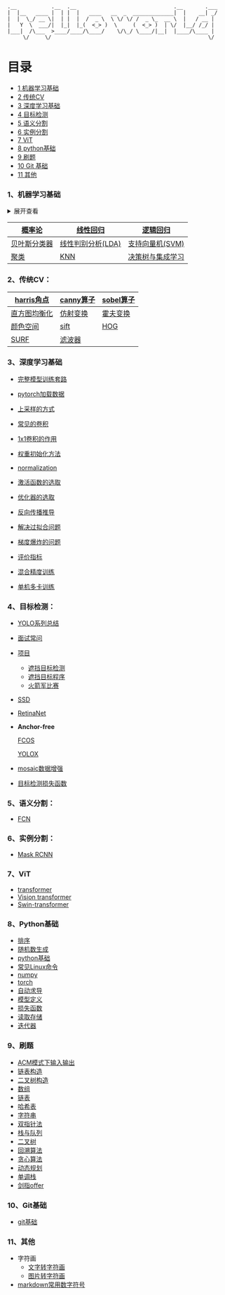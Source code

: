 ```
.__           .__  .__                               .__       .___
|  |__   ____ |  | |  |   ____   __  _  _____________|  |    __| _/
|  |  \_/ __ \|  | |  |  /  _ \  \ \/ \/ /  _ \_  __ \  |   / __ |
|   Y  \  ___/|  |_|  |_(  <_> )  \     (  <_> )  | \/  |__/ /_/ |
|___|  /\___  >____/____/\____/    \/\_/ \____/|__|  |____/\____ |
     \/     \/                                                  \/
```

# 目录

<!-- MarkdownTOC depth=9 -->

- [1 机器学习基础](#Machinelearning)
- [2 传统CV](#CV)
- [3 深度学习基础](#Deeplearning)
- [4 目标检测](#Objectdetection)
- [5 语义分割](#Semanticsegmentation)
- [6 实例分割](#Instancesegmentation)
- [7 ViT](#vit)
- [8 python基础](#python)
- [9 刷题](#leetcode)
- [10 Git 基础](#Git)
- [11 其他](#other)



<a name="Machinelearning"></a>

### 1、机器学习基础

<details>
<summary>展开查看</summary>
<pre><code>
* [概率论](./机器学习基础/概率论.md)
* [线性回归](./机器学习基础/线性回归.md)
* [逻辑回归](./机器学习基础/逻辑回归.md)
* [贝叶斯分类器](./机器学习基础/贝叶斯分类器.md)
* [线性判别分析(LDA)](./机器学习基础/lda.md)
* [支持向量机(SVM)](./机器学习基础/svm.md)
* [聚类](./机器学习基础/聚类.md)
* [KNN](./机器学习基础/knn.md)
* [决策树](./机器学习基础/决策树.md)
</code></pre>
</details>





| [概率论](./机器学习基础/概率论.md)             | [线性回归](./机器学习基础/线性回归.md)     | [逻辑回归](./机器学习基础/逻辑回归.md)       |
| ---------------------------------------------- | ------------------------------------------ | -------------------------------------------- |
| [贝叶斯分类器](./机器学习基础/贝叶斯分类器.md) | [线性判别分析(LDA)](./机器学习基础/lda.md) | [支持向量机(SVM)](./机器学习基础/svm.md)     |
| [聚类](./机器学习基础/聚类.md)                 | [KNN](./机器学习基础/knn.md)               | [决策树与集成学习](./机器学习基础/决策树.md) |



<a name="CV"></a>

### 2、传统CV：

| [harris角点](./传统CV/harris角点.md)     | [canny算子](./传统CV/canny算子.md) | [sobel算子]() |
| ---------------------------------------- | ---------------------------------- | ------------- |
| [直方图均衡化](./传统CV/直方图均衡化.md) | [仿射变换]()                       | [霍夫变换]()  |
| [颜色空间]()                             | [sift]()                           | [HOG]()       |
| [SURF]()                                 | [滤波器]()                         |               |

<a name="Deeplearning"></a>

### 3、深度学习基础



* [完整模型训练套路](./深度学习基础/完整模型训练套路.md)

* [pytorch加载数据](./深度学习基础/pytorch加载数据.md)

* [上采样的方式](./深度学习基础/上采样的方式.md)

* [常见的卷积](./深度学习基础/常见的卷积.md)

* [1x1卷积的作用](./深度学习基础/1x1卷积的作用.md)

* [权重初始化方法](./深度学习基础/权重初始化方法.md)

* [normalization](./深度学习基础/normalization.md)

* [激活函数的选取](./深度学习基础/激活函数的选取.md)

* [优化器的选取](./深度学习基础/优化器的选取.md)

* [反向传播推导](./深度学习基础/反向传播推导.md)

* [解决过拟合问题](./深度学习基础/过拟合.md)

* [梯度爆炸的问题](./深度学习基础/梯度爆炸的问题.md)

* [评价指标](./深度学习基础/评价指标.md)

* [混合精度训练](./深度学习基础/混合精度训练.md)

* [单机多卡训练](./深度学习基础/单机多卡训练.md)

  



<a name="Objectdetection"></a>

### 4、目标检测：

* [YOLO系列总结](./目标检测/YOLO系列.md)

* [面试常问](./目标检测/目标检测常见问题.md)

* [项目](./项目/项目_雷达和光学空天遮挡目标识别.md)

  * [遮挡目标检测](./项目/遮挡目标检测.md)
  * [遮挡目标程序](./项目/遮挡程序.md)
  * [火箭军比赛](./项目/火箭军比赛.md)

* [SSD](./目标检测/SSD.md)

* [RetinaNet](./目标检测/RetinaNet.md)

* **Anchor-free**

  [FCOS](./目标检测/FCOS.md)
  
  [YOLOX](./目标检测/yolox.md)

* [mosaic数据增强](./目标检测/mosaic数据增强.md)
* [目标检测损失函数](./目标检测/目标检测损失函数.md)

<a name="Semanticsegmentation"></a>

### 5、语义分割：

* [FCN](./语义分割/FCN.md)

<a name="Instancesegmentation"></a>

### 6、实例分割：

* [Mask RCNN](./实例分割/MaskRCNN.md)





<a name="vit"></a>

### 7、ViT

* [transformer](./ViT/transformer.md)
* [Vision transformer](./ViT/ViT.md)
* [Swin-transformer]()



<a name="python"></a>

### 8、Python基础

* [排序](./代码/排序.md)
* [随机数生成](./代码/随机数生成.md)
* [python基础](./代码/python数据类型.md)
* [常见Linux命令](./代码/常见Linux命令.md)
* [numpy](./代码/numpy.md)
* [torch](./代码/torch.md)
* [自动求导](./代码/自动求导.md)
* [模型定义](./代码/模型定义.md)
* [损失函数](./代码/损失函数.md)
* [读取存储](./代码/cv2.md)
* [迭代器](./代码/迭代器.md)

<a name="leetcode"></a>

### 9、刷题

* [ACM模式下输入输出](./ACM模式下输入输出.md)
* [链表构造](./代码/链表输入.md)
* [二叉树构造](./代码/二叉树输入.md)
* [数组](./代码/数组.md)
* [链表](./代码/链表.md)
* [哈希表](./代码/哈希表.md)
* [字符串](./代码/字符串.md)
* [双指针法](./代码/双指针法.md)
* [栈与队列](./代码/栈与队列.md)
* [二叉树](./代码/二叉树.md)
* [回溯算法](./代码/回溯算法.md)
* [贪心算法](./代码/贪心算法.md)
* [动态规划](./代码/动态规划.md)
* [单调栈 ](./代码/单调栈.md)
* [剑指offer](./代码/剑指offer.md)

<a name="Git"></a>

### 10、Git基础

* [git基础](./git基础/git教程.md)

<a name="other"></a>

### 11、其他

* 字符画
  * [文字转字符画](http://patorjk.com/software/taag/)
  * [图片转字符画](http://www.degraeve.com/img2txt.php)
* [markdown常用数字符号](https://www.jianshu.com/p/86d4e3502e46)

